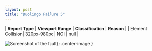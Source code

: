 ```yaml
---
layout: post
title: "Duolingo Failure 5"
---
```

| **Report Type** | **Viewport Range** | **Classification** | **Reason** |
| Element Collision| 320px-980px | NOI | null | 

![Screenshot of the fault](../../../assets/images/Duolingo/fault5/overlapWidth650.png){: .center-image }